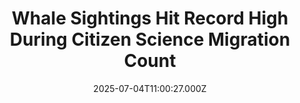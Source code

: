 ---
title: "Whale Sightings Hit Record High During Citizen Science Migration Count"
date: 2025-07-04T11:00:27.000Z
category: Human Kindness
externalLink: "https://www.goodnewsnetwork.org/whale-sightings-hit-record-high-during-citizen-science-migration-count/"
image: ""
excerpt: "In Australia’s latest survey of whale populations, humpbacks have been seen migrating north along the eastern coastline in record numbers. Over 5,000 confirmed sightings were made by mariners and others in the state of New South Wales so far, as the animals make their way out of the southern oceans with their calves. The Organization […] The post Whale Sightings…"
---